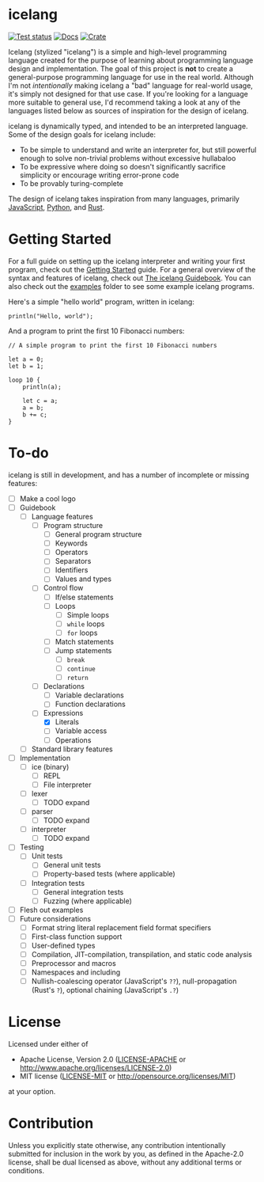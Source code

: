 # icelang

[![Test status](https://github.com/ijchen/icelang/actions/workflows/tests.yml/badge.svg)](https://github.com/ijchen/icelang/actions/workflows/tests.yml)
[![Docs](https://img.shields.io/docsrs/icelang/latest)](https://docs.rs/icelang)
[![Crate](https://img.shields.io/crates/v/icelang)](https://crates.io/crates/icelang)

Icelang (stylized "icelang") is a simple and high-level programming language
created for the purpose of learning about programming language design and
implementation. The goal of this project is **not** to create a general-purpose
programming language for use in the real world. Although I'm not *intentionally*
making icelang a "bad" language for real-world usage, it's simply not designed
for that use case. If you're looking for a language more suitable to general
use, I'd recommend taking a look at any of the languages listed below as sources
of inspiration for the design of icelang.

icelang is dynamically typed, and intended to be an interpreted language. Some
of the design goals for icelang include:
- To be simple to understand and write an interpreter for, but still powerful
  enough to solve non-trivial problems without excessive hullabaloo
- To be expressive where doing so doesn't significantly sacrifice simplicity or
  encourage writing error-prone code
- To be provably turing-complete

The design of icelang takes inspiration from many languages, primarily
[JavaScript](https://developer.mozilla.org/en-US/docs/Web/JavaScript),
[Python](https://www.python.org), and [Rust](https://www.rust-lang.org).

# Getting Started

For a full guide on setting up the icelang interpreter and writing your first
program, check out the [Getting Started](/docs/Getting%20Started.md) guide. For
a general overview of the syntax and features of icelang, check out
[The icelang Guidebook](/docs/Guidebook.md). You can also check out the
[examples](/examples/) folder to see some example icelang programs.

Here's a simple "hello world" program, written in icelang:
```
println("Hello, world");
```

And a program to print the first 10 Fibonacci numbers:
```
// A simple program to print the first 10 Fibonacci numbers

let a = 0;
let b = 1;

loop 10 {
    println(a);

    let c = a;
    a = b;
    b += c;
}
```

# To-do

icelang is still in development, and has a number of incomplete or missing
features:
- [ ] Make a cool logo
- [ ] Guidebook
  - [ ] Language features
    - [ ] Program structure
      - [ ] General program structure
      - [ ] Keywords
      - [ ] Operators
      - [ ] Separators
      - [ ] Identifiers
      - [ ] Values and types
    - [ ] Control flow
      - [ ] If/else statements
      - [ ] Loops
        - [ ] Simple loops
        - [ ] `while` loops
        - [ ] `for` loops
      - [ ] Match statements
      - [ ] Jump statements
        - [ ] `break`
        - [ ] `continue`
        - [ ] `return`
    - [ ] Declarations
      - [ ] Variable declarations
      - [ ] Function declarations
    - [ ] Expressions
      - [x] Literals
      - [ ] Variable access
      - [ ] Operations
  - [ ] Standard library features
- [ ] Implementation
  - [ ] ice (binary)
    - [ ] REPL
    - [ ] File interpreter
  - [ ] lexer
    - [ ] TODO expand
  - [ ] parser
    - [ ] TODO expand
  - [ ] interpreter
    - [ ] TODO expand
- [ ] Testing
  - [ ] Unit tests
    - [ ] General unit tests
    - [ ] Property-based tests (where applicable)
  - [ ] Integration tests
    - [ ] General integration tests
    - [ ] Fuzzing (where applicable)
- [ ] Flesh out examples
- [ ] Future considerations
  - [ ] Format string literal replacement field format specifiers
  - [ ] First-class function support
  - [ ] User-defined types
  - [ ] Compilation, JIT-compilation, transpilation, and static code analysis
  - [ ] Preprocessor and macros
  - [ ] Namespaces and including
  - [ ] Nullish-coalescing operator (JavaScript's `??`), null-propagation
  (Rust's `?`), optional chaining (JavaScript's `.?`)

# License

Licensed under either of

- Apache License, Version 2.0 ([LICENSE-APACHE](LICENSE-APACHE) or
  http://www.apache.org/licenses/LICENSE-2.0)
- MIT license ([LICENSE-MIT](LICENSE-MIT) or http://opensource.org/licenses/MIT)

at your option.

# Contribution

Unless you explicitly state otherwise, any contribution intentionally submitted
for inclusion in the work by you, as defined in the Apache-2.0 license, shall be
dual licensed as above, without any additional terms or conditions.
